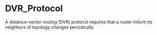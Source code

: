 # DVR_Protocol
A distance-vector routing (DVR) protocol requires that a router inform its neighbors of topology changes periodically.
